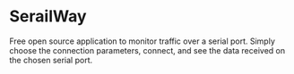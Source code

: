 # SerailWay
Free open source application to monitor traffic over a serial port. Simply choose the connection parameters, connect, and see the data received on the chosen serial port.
